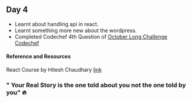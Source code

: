 ## Day 4

- Learnt about handling api in react.
- Learnt something more new about the wordpress.
- Completed Codechef 4th Question of  [October Long Challenge Codechef](https://www.codechef.com/OCT20B)


#### Reference and Resources 

React Course by Hitesh Chaudhary
[link](https://courses.learncodeonline.in/learn/home/Complete-ReactJS-developer-Bootcamp/)

### " Your Real Story is the one told about you not the one told by you" :fire:
